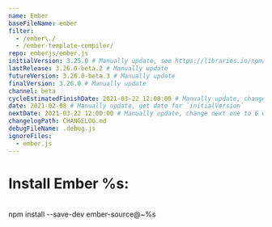 ```yaml
---
name: Ember
baseFileName: ember
filter:
  - /ember\./
  - /ember-template-compiler/
repo: emberjs/ember.js
initialVersion: 3.25.0 # Manually update, see https://libraries.io/npm/ember-source throughout
lastRelease: 3.26.0-beta.2 # Manually update
futureVersion: 3.26.0-beta.3 # Manually update
finalVersion: 3.26.0 # Manually update
channel: beta
cycleEstimatedFinishDate: 2021-03-22 12:00:00 # Manually update, change next one to 6 weeks from this date...regardless of delays in the release
date: 2021-02-08 # Manually update, get date for `initialVersion`
nextDate: 2021-03-22 12:00:00 # Manually update, change next one to 6 weeks from this date...regardless of delays in the release
changelogPath: CHANGELOG.md
debugFileName: .debug.js
ignoreFiles:
  - ember.js
---
```

# Install Ember %s:
<br>
npm install --save-dev ember-source@~%s
